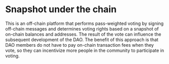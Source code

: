 # Snapshot under the chain

This is an off-chain platform that performs pass-weighted voting by signing off-chain messages and determines voting rights based on a snapshot of on-chain balances and addresses. The result of the vote can influence the subsequent development of the DAO. The benefit of this approach is that DAO members do not have to pay on-chain transaction fees when they vote, so they can incentivize more people in the community to participate in voting.

